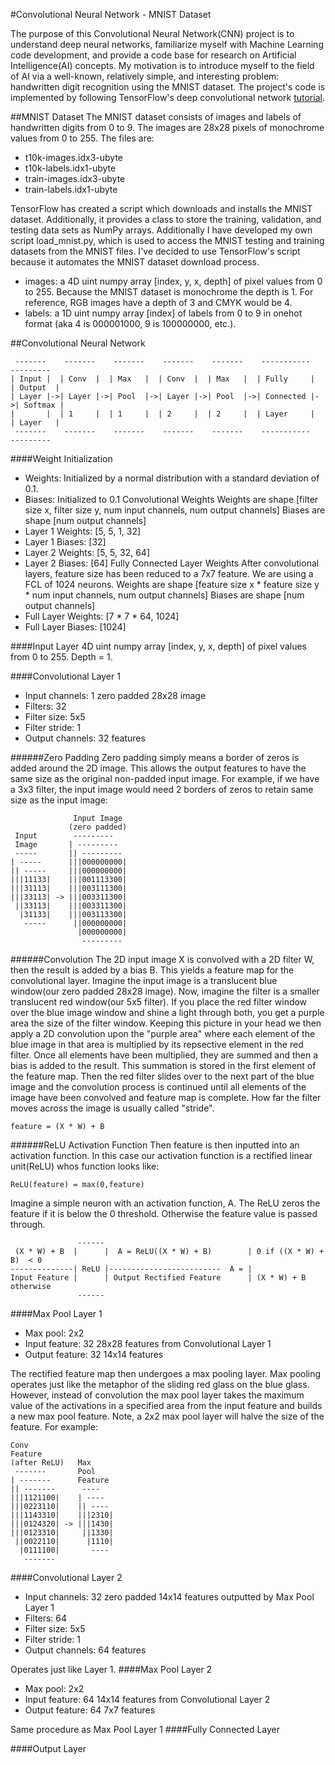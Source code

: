 #Convolutional Neural Network - MNIST Dataset

The purpose of this Convolutional Neural Network(CNN) project is to understand deep neural networks, familiarize myself with Machine Learning code development, and provide a code base for research on  Artificial Intelligence(AI) concepts.  My motivation is to introduce myself to the field of AI via a well-known, relatively simple, and interesting problem: handwritten digit recognition using the MNIST dataset.  The project's code is implemented by following TensorFlow's deep convolutional network [tutorial](https://www.tensorflow.org/versions/master/tutorials/mnist/pros/index.html).

##MNIST Dataset
The MNIST dataset consists of images and labels of handwritten digits from 0 to 9.  The images are 28x28 pixels of monochrome values from 0 to 255.  The files are:

+ t10k-images.idx3-ubyte
+ t10k-labels.idx1-ubyte
+ train-images.idx3-ubyte
+ train-labels.idx1-ubyte

TensorFlow has created a script which downloads and installs the MNIST dataset.  Additionally, it provides a class to store the training, validation, and testing data sets as NumPy arrays.  Additionally I have developed my own script load_mnist.py, which is used to access the MNIST testing and training datasets from the MNIST files.  I've decided to use TensorFlow's script because it automates the MNIST dataset download process. 

+ images: a 4D uint numpy array [index, y, x, depth] of pixel values from 0 to 255.  Because the MNIST dataset is monochrome the depth is 1.  For reference, RGB images have a depth of 3 and CMYK would be 4.
+ labels: a 1D uint numpy array [index] of labels from 0 to 9 in onehot format (aka 4 is 000001000, 9 is 100000000, etc.).

##Convolutional Neural Network
```
 -------    -------    -------    -------    -------    -----------    ---------
| Input |  | Conv  |  | Max   |  | Conv  |  | Max   |  | Fully     |  | Output  |
| Layer |->| Layer |->| Pool  |->| Layer |->| Pool  |->| Connected |->| Softmax |
|       |  | 1     |  | 1     |  | 2     |  | 2     |  | Layer     |  | Layer   |
 -------    -------    -------    -------    -------    -----------    ---------
```
####Weight Initialization
+ Weights: Initialized by a normal distribution with a standard deviation of 0.1.
+ Biases: Initialized to 0.1
Convolutional Weights
Weights are shape [filter size x, filter size y, num input channels, num output channels]
Biases are shape [num output channels]
+ Layer 1 Weights: [5, 5, 1, 32]
+ Layer 1 Biases:  [32]
+ Layer 2 Weights: [5, 5, 32, 64]
+ Layer 2 Biases:  [64]
Fully Connected Layer Weights
After convolutional layers, feature size has been reduced to a 7x7 feature.  We are using a FCL of 1024 neurons.
Weights are shape [feature size x * feature size y * num input channels, num output channels]
Biases are shape [num output channels]
+ Full Layer Weights: [7 * 7 * 64, 1024]
+ Full Layer Biases: [1024]

####Input Layer
4D uint numpy array [index, y, x, depth] of pixel values from 0 to 255.  Depth = 1.

####Convolutional Layer 1
+ Input channels: 1 zero padded 28x28 image
+ Filters: 32
+ Filter size: 5x5
+ Filter stride: 1
+ Output channels: 32 features

######Zero Padding
Zero padding simply means a border of zeros is added around the 2D image.  This allows the output features to have the same size as the original non-padded input image.  For example, if we have a 3x3 filter, the input image would need 2 borders of zeros to retain same size as the input image:
```
              Input Image  
             (zero padded) 
 Input        ---------    
 Image       | ---------   
 -----       || ---------  
| -----      |||000000000| 
|| -----     |||000000000| 
|||11133|    |||001113300| 
|||31113|    |||003111300| 
|||33113| -> |||003311300| 
 ||33113|    |||003311300| 
  |31133|    |||003113300| 
   -----      ||000000000| 
               |000000000| 
                ---------  
```
######Convolution
The 2D input image X is convolved with a 2D filter W, then the result is added by a bias B.  This yields a feature map for the convolutional layer.  Imagine the input image is a translucent blue window(our zero padded 28x28 image).  Now, imagine the filter is a smaller translucent red window(our 5x5 filter).  If you place the red filter window over the blue image window and shine a light through both, you get a purple area the size of the filter window.  Keeping this picture in your head we then apply a 2D convolution upon the "purple area" where each element of the blue image in that area is multiplied by its repsective element in the red filter.  Once all elements have been multiplied, they are summed and then a bias is added to the result.  This summation is stored in the first element of the feature map.  Then the red filter slides over to the next part of the blue image and the convolution process is continued until all elements of the image have been convolved and feature map is complete.  How far the filter moves across the image is usually called "stride". 
```
feature = (X * W) + B
```
######ReLU Activation Function
Then feature is then inputted into an activation function.  In this case our activation function is a rectified linear unit(ReLU) whos function looks like:
```
ReLU(feature) = max(0,feature)
```
Imagine a simple neuron with an activation function, A. The ReLU zeros the feature if it is below the 0 threshold.  Otherwise the feature value is passed through. 
```
               ------
 (X * W) + B  |      |  A = ReLU((X * W) + B)        | 0 if ((X * W) + B)  < 0 
--------------| ReLU |-------------------------  A = |
Input Feature |      | Output Rectified Feature      | (X * W) + B otherwise
               ------
```
####Max Pool Layer 1
+ Max pool: 2x2
+ Input feature: 32 28x28 features from Convolutional Layer 1
+ Output feature: 32 14x14 features

The rectified feature map then undergoes a max pooling layer.  Max pooling operates just like the metaphor of the sliding red glass on the blue glass. However, instead of convolution the max pool layer takes the maximum value of the activations in a specified area from the input feature and builds a new max pool feature.  Note, a 2x2 max pool layer will halve the size of the feature.  For example:
```
Conv                   
Feature                
(after ReLU)   Max     
 -------       Pool    
| -------      Feature 
|| -------      ----   
|||1121100|    | ----  
|||0223110|    || ---- 
|||1143310|    |||2310|
|||0124320| -> |||1430|
|||0123310|     ||1330|
 ||0022110|      |1110|
  |0111100|       ---- 
   -------             
```
####Convolutional Layer 2
+ Input channels: 32 zero padded 14x14 features outputted by Max Pool Layer 1
+ Filters: 64
+ Filter size: 5x5
+ Filter stride: 1
+ Output channels: 64 features

Operates just like Layer 1.
####Max Pool Layer 2
+ Max pool: 2x2
+ Input feature: 64 14x14 features from Convolutional Layer 2 
+ Output feature: 64 7x7 features

Same procedure as Max Pool Layer 1
####Fully Connected Layer

####Output Layer
